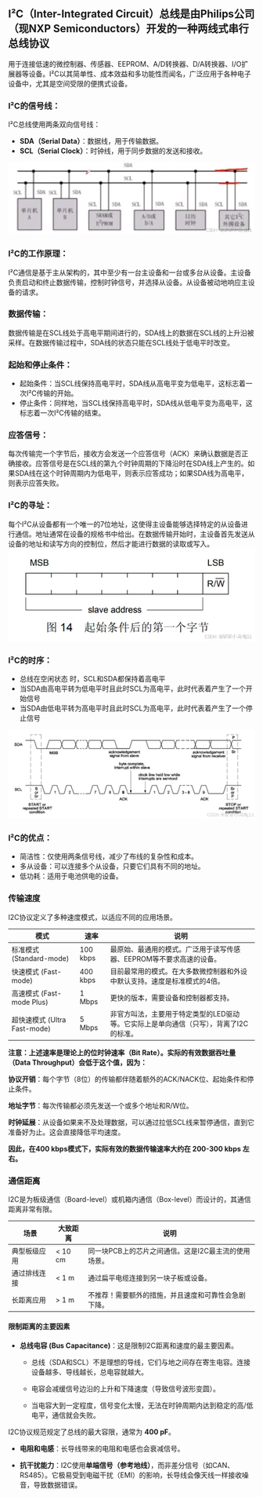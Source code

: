 ## I²C（Inter-Integrated Circuit）总线是由Philips公司（现NXP Semiconductors）开发的一种两线式串行总线协议
用于连接低速的微控制器、传感器、EEPROM、A/D转换器、D/A转换器、I/O扩展器等设备。I²C以其简单性、成本效益和多功能性而闻名，广泛应用于各种电子设备中，尤其是空间受限的便携式设备。

### I²C的信号线：
I²C总线使用两条双向信号线：
	
- **SDA（Serial Data）**：数据线，用于传输数据。
- **SCL（Serial Clock）**：时钟线，用于同步数据的发送和接收。

![alt text](image-5.png)

### I²C的工作原理：
I²C通信是基于主从架构的，其中至少有一台主设备和一台或多台从设备。主设备负责启动和终止数据传输，控制时钟信号，并选择从设备。从设备被动地响应主设备的请求。

### 数据传输：
数据传输是在SCL线处于高电平期间进行的，SDA线上的数据在SCL线的上升沿被采样。在数据传输过程中，SDA线的状态只能在SCL线处于低电平时改变。

### 起始和停止条件：
	
- 起始条件：当SCL线保持高电平时，SDA线从高电平变为低电平，这标志着一次I²C传输的开始。
- 停止条件：同样地，当SCL线保持高电平时，SDA线从低电平变为高电平，这标志着一次I²C传输的结束。

### 应答信号：
每次传输完一个字节后，接收方会发送一个应答信号（ACK）来确认数据是否正确接收。应答信号是在SCL线的第九个时钟周期的下降沿时在SDA线上产生的。如果SDA线在这个时钟周期内为低电平，则表示应答成功；如果SDA线为高电平，则表示应答失败。

### I²C的寻址：
每个I²C从设备都有一个唯一的7位地址，这使得主设备能够选择特定的从设备进行通信。地址通常在设备的规格书中给出。在数据传输开始时，主设备首先发送从设备的地址和读写方向的控制位，然后才能进行数据的读取或写入。
![alt text](image-6.png)

### I²C的时序：
- 总线在空闲状态 时，SCL和SDA都保持着高电平
- 当SDA由高电平转为低电平时且此时SCL为高电平，此时代表着产生了一个开始信号
- 当SDA由低电平转为高电平时且此时SCL为高电平，此时代表着产生了一个停止信号

![alt text](image-7.png)

### I²C的优点：
- 简洁性：仅使用两条信号线，减少了布线的复杂性和成本。
- 多从设备：可以连接多个从设备，只要它们具有不同的地址。
- 低功耗：适用于电池供电的设备。

### 传输速度
I2C协议定义了多种速度模式，以适应不同的应用场景。

|模式	|速率	|说明|
|---------------|-------------------|--------------------|
|标准模式 (Standard-mode)	|100 kbps	|最原始、最通用的模式。广泛用于读写传感器、EEPROM等不要求高速的设备。
|快速模式 (Fast-mode)	|400 kbps|	目前最常用的模式。在大多数微控制器和外设中默认支持。速度是标准模式的4倍。
|高速模式 (Fast-mode Plus)|	1 Mbps	|更快的版本，需要设备和控制器都支持。
|超快速模式 (Ultra Fast-mode)	|5 Mbps	|非官方叫法，主要用于特定类型的LED驱动等。它实际上是单向通信（只写），背离了I2C的标准。

<b>注意：上述速率是理论上的位时钟速率（Bit Rate）。实际的有效数据吞吐量（Data Throughput）会低于这个值，因为：</b>

**协议开销**：每个字节（8位）的传输都伴随着额外的ACK/NACK位、起始条件和停止条件。

**地址字节**：每次传输都必须先发送一个或多个地址和R/W位。

**时钟延展**：从设备如果来不及处理数据，可以通过拉低SCL线来暂停通信，直到它准备好为止。这会直接降低平均速度。

<b>因此，在400 kbps模式下，实际有效的数据传输速率大约在 200-300 kbps 左右。</b>


### 通信距离
I2C是为板级通信（Board-level）或机箱内通信（Box-level）而设计的，其通信距离非常有限。

|场景|	大致距离|	说明|
|------------|--------------|---------------|
|典型板级应用	|< 10 cm	|同一块PCB上的芯片之间通信。这是I2C最主流的使用场景。
|通过排线连接	|< 1 m	|通过扁平电缆连接到另一块子板或设备。
|长距离应用	|> 1 m|	不推荐！需要额外的措施，并且速度和可靠性会急剧下降。

#### 限制距离的主要因素
- **总线电容 (Bus Capacitance)**：这是限制I2C距离和速度的最主要因素。

    - 总线（SDA和SCL）不是理想的导线，它们与地之间存在寄生电容。连接设备越多、导线越长，总电容就越大。

    - 电容会减缓信号边沿的上升和下降速度（导致信号波形变圆）。

    - 当电容大到一定程度，信号变化太慢，无法在时钟周期内达到稳定的高/低电平，通信就会失败。

I2C协议规范规定了总线的最大容限，通常为 **400 pF**。

- **电阻和电感**：长导线带来的电阻和电感也会衰减信号。

- **抗干扰能力**：I2C使用**单端信号（参考地线）**，而非差分信号（如CAN、RS485）。它极易受到电磁干扰（EMI）的影响，长导线会像天线一样接收噪音，导致数据错误。

